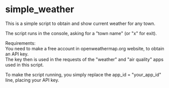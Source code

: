 # simple_weather
This is a simple script to obtain and show current weather for any town.

The script runs in the console, asking for a "town name" (or "x" for exit).

Requirements:<br>
You need to make a free account in openweathermap.org website, to obtain an API key.<br>
The key then is used in the requests of the "weather" and "air quality" apps used in this script.

To make the script running, you simply replace the app_id = "your_app_id" line, placing your API key.

